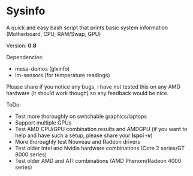 # Sysinfo
A quick and easy bash script that prints basic system information (Motherboard, CPU, RAM/Swap, GPU)

Version: **0.8**

Dependencies:

* mesa-demos (glxinfo)
* lm-sensors (for temperature readings)

Please share if you notice any bugs, I have not tested this on any AMD hardware (it should work though) so any feedback would be nice.

ToDo:
* Test more thoroughly on switchable graphics/laptops
* Support multiple GPUs
* Test AMD CPU/GPU combination results and AMDGPU (if you want to help and have such a setup, please share your **lspci -v**)
* More thoroughly test Nouveau and Radeon drivers
* Test older Intel and Nvidia hardware combinations (Core 2 series/GT 8000 series)
* Test older AMD and ATI combinations (AMD Phenom/Radeon 4000 series)
